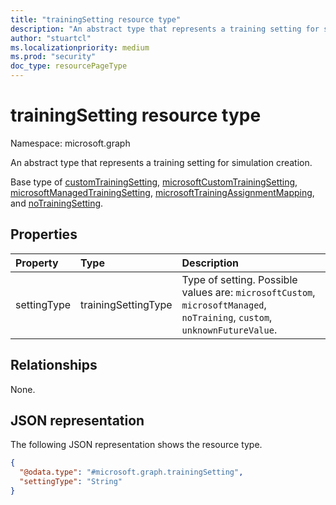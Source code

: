 ```yaml
---
title: "trainingSetting resource type"
description: "An abstract type that represents a training setting for simulation creation."
author: "stuartcl"
ms.localizationpriority: medium
ms.prod: "security"
doc_type: resourcePageType
---
```


# trainingSetting resource type

Namespace: microsoft.graph

An abstract type that represents a training setting for simulation creation.

Base type of [customTrainingSetting](../resources/customtrainingsetting.md), [microsoftCustomTrainingSetting](../resources/microsoftcustomtrainingsetting.md), [microsoftManagedTrainingSetting](../resources/microsoftmanagedtrainingsetting.md), [microsoftTrainingAssignmentMapping](../resources/microsofttrainingassignmentmapping.md), and [noTrainingSetting](../resources/notrainingsetting.md).

## Properties

|Property|Type|Description|
|:---|:---|:---|
|settingType|trainingSettingType|Type of setting. Possible values are: `microsoftCustom`, `microsoftManaged`, `noTraining`, `custom`, `unknownFutureValue`.|

## Relationships

None.

## JSON representation

The following JSON representation shows the resource type.

<!-- {
  "blockType": "resource",
  "@odata.type": "microsoft.graph.trainingSetting"
}
-->
``` json
{
  "@odata.type": "#microsoft.graph.trainingSetting",
  "settingType": "String"
}
```
